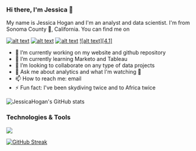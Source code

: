 ### Hi there, I'm Jessica 👋
My name is Jessica Hogan and I'm an analyst and data scientist. I'm from Sonoma County :grapes:, California. You can find me on <!-- Please don't remove this: Grab your social icons from https://github.com/carlsednaoui/gitsocial -->

<!-- display the social media buttons in your README -->

[![alt text][1.1]][1]
[![alt text][2.1]][2]
[![alt text][3.1]][3]
[![alt text][4.1]][4]


<!-- links to social media icons -->
<!-- no need to change these -->

<!-- icons with padding -->

[1.1]: http://i.imgur.com/tXSoThF.png (twitter icon with padding)
[2.1]: http://i.imgur.com/P3YfQoD.png (facebook icon with padding)
[3.1]: http://i.imgur.com/0o48UoR.png (github icon with padding)

<!-- icons without padding -->

<!-- links to your social media accounts -->
<!-- update these accordingly -->

[1]: http://www.twitter.com/jessicahoganma
[2]: http://www.facebook.com/jessicahoganma
[3]: http://jessicahoganma.tumblr.com
[4]: http://www.github.com/jessicahoganma

<!-- Please don't remove this: Grab your social icons from https://github.com/carlsednaoui/gitsocial -->


- 🔭 I’m currently working on my website and github repository
- 🌱 I’m currently learning Marketo and Tableau
- 👯 I’m looking to collaborate on any type of data projects 
- 💬 Ask me about analytics  and what I'm watching :eyes:
- 📫 How to reach me: email
- ⚡ Fun fact: I've been skydiving twice and to Africa twice

![JessicaHogan's GitHub stats](https://github-readme-stats.vercel.app/api?username=jessicahoganma&theme=onedark&show_icons=true)


### Technologies & Tools
![](https://img.shields.io/badge/<WORD_ON_LEFT>-<WORD_ON_RIGHT>-informational?style=flat&logo=<LOGO_NAME>&logoColor=white&color=2bbc8a)

[![GitHub Streak](https://github-readme-streak-stats.herokuapp.com/?user=DenverCoder1)](https://git.io/streak-stats)
